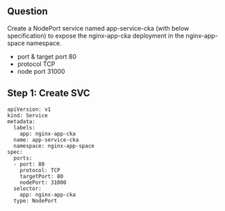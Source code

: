 ## Question

Create a NodePort service named app-service-cka (with below specification) to expose the nginx-app-cka deployment in the nginx-app-space namespace.

 - port & target port 80
 - protocol TCP
 - node port 31000

## Step 1: Create SVC

```
apiVersion: v1
kind: Service
metadata:
  labels:
    app: nginx-app-cka
  name: app-service-cka
  namespace: nginx-app-space
spec:
  ports:
  - port: 80
    protocol: TCP
    targetPort: 80
    nodePort: 31000
  selector:
    app: nginx-app-cka
  type: NodePort
```
